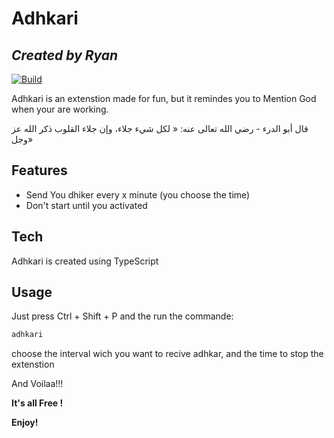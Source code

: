 # Adhkari
## _Created by Ryan_


[![Build ](https://travis-ci.org/joemccann/dillinger.svg?branch=master)](https://github.com/Ryan7AIT)

Adhkari is an extenstion made for fun, but it  remindes you to Mention  God when your are working.

قال أبو الدرء - رضي الله تعالى عنه: « لكل شيء جلاء، وإن جلاء القلوب ذكر الله عز وجل»



## Features

- Send You dhiker every x minute (you choose the time)
- Don't start until you activated 





## Tech

Adhkari is created using TypeScript




## Usage

Just press Ctrl + Shift + P 
and the run the commande: 
```sh
adhkari
```

choose the interval wich you want to recive adhkar, and the time to stop the extenstion

And Voilaa!!!





**It's all Free  !**



**Enjoy!**
